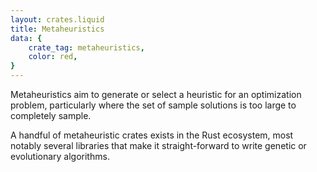 ```yaml
---
layout: crates.liquid
title: Metaheuristics
data: {
    crate_tag: metaheuristics,
    color: red,
}
---
```


Metaheuristics aim to generate or select a heuristic for an optimization problem,
particularly where the set of sample solutions is too large to completely sample.

A handful of metaheuristic crates exists in the Rust ecosystem, most notably
several libraries that make it straight-forward to write genetic or evolutionary algorithms.
